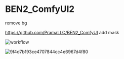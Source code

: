 # BEN2_ComfyUI2
remove bg 

https://github.com/PramaLLC/BEN2_ComfyUI add mask

![workflow](https://github.com/user-attachments/assets/aff7490e-d124-4149-b902-fa4fffab3e45)

![9f4d7b193ce4707844cc4e6967d4f80](https://github.com/user-attachments/assets/2ec22530-8156-40e4-9874-c9f72fb1e813)
